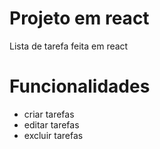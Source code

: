 # Projeto em react

Lista de tarefa feita em react

# Funcionalidades

- criar tarefas
- editar tarefas
- excluir tarefas

